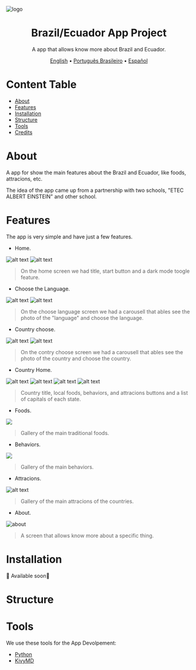 ![logo](https://github.com/nailtonvital/projeto-app-etec/blob/b/screenshots/Logo%20projeto.png)
<h1 align="center">Brazil/Ecuador App Project</h1>
<p align="center">A app that allows know more about Brazil and Ecuador.</p>


<p align="center">
 <a href="https://github.com/nailtonvital/projeto-app-etec/blob/b/README.md">English</a> •
 <a href="https://github.com/nailtonvital/projeto-app-etec/blob/b/readme-pt.md">Português Brasileiro</a> • 
 <a href="https://github.com/nailtonvital/projeto-app-etec/blob/b/readme-es.md">Español</a> 
</p>

Content Table
=================
<!--ts-->
   * [About](#about)
   * [Features](#features)
   * [Installation](#installation)
   * [Structure](#structure)
   * [Tools](#tools)
   * [Credits](#credits)
<!--te-->

# About

A app for show the main features about the Brazil and Ecuador, like foods, attracions, etc.

The idea of the app came up from a partnership with two schools, "ETEC ALBERT EINSTEIN" and other school.

# Features

The app is very simple and have just a few features.

- Home.

![alt text](https://github.com/nailtonvital/projeto-app-etec/blob/b/screenshots/home-dark.png)
![alt text](https://github.com/nailtonvital/projeto-app-etec/blob/b/screenshots/home-light.png)

> On the home screen we had title, start button and a dark mode toogle feature.

- Choose the Language.

![alt text](https://github.com/nailtonvital/projeto-app-etec/blob/b/screenshots/idioma.png)
![alt text](https://github.com/nailtonvital/projeto-app-etec/blob/b/screenshots/idioma-es.png)

> On the choose language screen we had a carousell that ables see the photo of the "language" and choose the language.

- Country choose.

![alt text](https://github.com/nailtonvital/projeto-app-etec/blob/b/screenshots/pais.png)
![alt text](https://github.com/nailtonvital/projeto-app-etec/blob/b/screenshots/pais-es.png)

> On the contry choose screen we had a carousell that ables see the photo of the country and choose the country.

- Country Home.

![alt text](https://github.com/nailtonvital/projeto-app-etec/blob/b/screenshots/brazil.png)
![alt text](https://github.com/nailtonvital/projeto-app-etec/blob/b/screenshots/brazil-dark.png)
![alt text](https://github.com/nailtonvital/projeto-app-etec/blob/b/screenshots/ecuador-light-es.png)
![alt text](https://github.com/nailtonvital/projeto-app-etec/blob/b/screenshots/ecuador-dark.png)

> Country title, local foods, behaviors, and attracions buttons and a list of capitals of each state.

- Foods.

![](https://github.com/nailtonvital/projeto-app-etec/blob/b/screenshots/pt-br-food-gallery.png)

> Gallery of the main traditional foods.
 
- Behaviors.

![](https://github.com/nailtonvital/projeto-app-etec/blob/b/mockup/behaviors.jpg)

> Gallery of the main behaviors.

- Attracions.

![alt text](https://github.com/nailtonvital/projeto-app-etec/blob/b/screenshots/pt-br-tourism-gallery.png)

> Gallery of the main attracions of the countries.

- About.

![about](https://github.com/nailtonvital/projeto-app-etec/blob/b/mockup/about.jpg)

> A screen that allows know more about a specific thing.

# Installation
🚧 Available soon🚧

# Structure


# Tools

We use these tools for the App Devolpement:

- [Python](https://www.python.org/)
- [KivyMD](https://github.com/kivymd/KivyMD)
